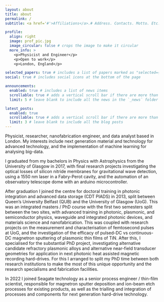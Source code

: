 ```yaml
---
layout: about
title: about
permalink: /
subtitle: <a href='#'>Affiliations</a>.# Address. Contacts. Motto. Etc.

profile:
  align: right
  image: prof_pic.jpg
  image_circular: false # crops the image to make it circular
  more_info: >
    <p>Physicist and Engineer</p>
    <p>Open to work</p>
    <p>London, England</p>

selected_papers: true # includes a list of papers marked as "selected={true}"
social: true # includes social icons at the bottom of the page

announcements:
  enabled: true # includes a list of news items
  scrollable: true # adds a vertical scroll bar if there are more than 3 news items
  limit: 5 # leave blank to include all the news in the `_news` folder

latest_posts:
  enabled: true
  scrollable: true # adds a vertical scroll bar if there are more than 3 new posts items
  limit: 3 # leave blank to include all the blog posts
---
```

Physicist, researcher, nanofabrication engineer, and data analyst based in London. My interests include next generation material and technology for advanced technology, and the implementation of machine learning for analysing big-data.​

I graduated from my bachelors in Physics with Astrophysics from the University of Glasgow in 2017, with final research projects investigating the optical losses of silicon nitride membranes for gravitational wave detection, using a 1550 nm laser in a Fabry-Perot cavity, and the automation of an observatory telescope dome with an arduino microcontroller.​

After graduation I joined the centre for doctoral training in photonic integration and advanced data storage (CDT PIADS) in 2013, split between Queen’s University Belfast (QUB) and the University of Glasgow (UoG). ​This was an integrated masters / PhD course with the first two semesters split between the two sites, with advanced training in photonic, plasmonic, and semiconductor physics, waveguide and integrated photonic devices, and materials science and nanofabrication. This was coupled with research projects on the measurement and characterisation of femtosecond pulses at UoG,  and the investigation of the efficacy of pulsed-DC vs continuous-DC magnetron sputtering of plasmonic thin films of TiN. After this, I specialised for the substantial PhD project, investigating alternative candidate refractory plasmonic alloys and alternative near-field transducer geometries for application in next photonic heat assisted magnetic recording hard-drives. For this I arranged to split my PhD time between both research institutions to make the most of this unique opportunity and the research specialisms and fabrication facilities.​

In 2022 I joined Seagate technology as a senior process engineer / thin-film scientist​, responsible for magnetron sputter deposition and ion-beam etch processes for existing products, as well as the trialling and integration of processes and components for next generation hard-drive technology.

